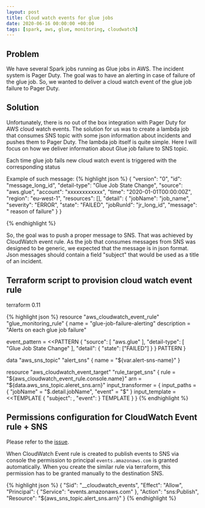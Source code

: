 ```yaml
---
layout: post
title: Cloud watch events for glue jobs
date: 2020-06-16 00:00:00 +00:00
tags: [spark, aws, glue, monitoring, cloudwatch]
---
```

## Problem
We have several Spark jobs running as Glue jobs in AWS. The incident system is Pager Duty. The goal was to have an alerting in case of failure of the glue job. So, we wanted to deliver a cloud watch event of the glue job failure to Pager Duty.
    

## Solution
Unfortunately, there is no out of the box integration with Pager Duty for AWS cloud watch events. The solution for us was to create a lambda job that consumes SNS topic with some json information about incidents and pushes them to Pager Duty. The lambda job itself is quite simple. Here I will focus on how we deliver information about Glue job failure to SNS topic.

Each time glue job fails new cloud watch event is triggered with the corresponding status

Example of such message:
{% highlight json %} 
{
  "version": "0",
  "id": "message_long_id",
  "detail-type": "Glue Job State Change",
  "source": "aws.glue",
  "account": "xxxxxxxxxxxx",
  "time": "2020-01-01T00:00:00Z",
  "region": "eu-west-1",
  "resources": [],
  "detail": {
    "jobName": "job_name",
    "severity": "ERROR",
    "state": "FAILED",
    "jobRunId": "jr_long_id",
    "message": " reason of failure"
  }
}

{% endhighlight %}

So, the goal was to push a proper message to SNS. That was achieved by CloudWatch event rule. As the job that consumes messages from SNS was designed to be generic, we expected that the message is in json format. Json messages should contain a field "subject" that would be used as a title of an incident.


## Terraform script to provision cloud watch event rule

terraform 0.11

{% highlight json %}
resource "aws_cloudwatch_event_rule" "glue_monitoring_rule" {
  name = "glue-job-failure-alerting"
  description = "Alerts on each glue job failure"

  event_pattern = <<PATTERN
{
  "source": [
    "aws.glue"
  ],
  "detail-type": [
    "Glue Job State Change"
  ],
  "detail": {
	"state": ["FAILED"]
  }
}
PATTERN
}

data "aws_sns_topic" "alert_sns" {
  name = "${var.alert-sns-name}"
}

resource "aws_cloudwatch_event_target" "rule_target_sns" {
  rule = "${aws_cloudwatch_event_rule.console.name}"
  arn = "${data.aws_sns_topic.aleret_sns.arn}"
  input_transformer = {
    input_paths = {
      "jobName" = "$.detail.jobName",
      "event" = "$"
    }
    input_template = <<TEMPLATE
{
	"subject": <jobName>,
	"event": <event>
}
TEMPLATE
  }
}
{% endhighlight %}

## Permissions configuration for CloudWatch Event rule + SNS

Please refer to the [issue](https://github.com/terraform-providers/terraform-provider-aws/issues/5946). 

When CloudWatch Event rule is created to publish events to SNS via console the permission to principal `events.amazonaws.com` is granted automatically. When you create the similar rule via terraform, this permission has to be granted manually to the destination SNS. 
 
{% highlight json %}
{
    "Sid": "__cloudwatch_events",
    "Effect": "Allow",
    "Principal": {
        "Service": "events.amazonaws.com"
    },
    "Action": "sns:Publish",
    "Resource": "${aws_sns_topic.alert_sns.arn}"
}
{% endhighlight %}